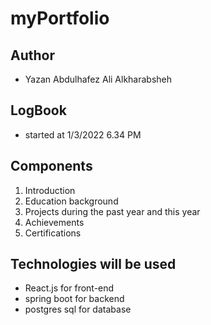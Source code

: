 # myPortfolio

## Author

- Yazan Abdulhafez Ali Alkharabsheh

## LogBook

- started at 1/3/2022 6.34 PM

## Components

1. Introduction
2. Education background
3. Projects during the past year and this year
4. Achievements
5. Certifications

## Technologies will be used

- React.js for front-end
- spring boot for backend
- postgres sql for database
